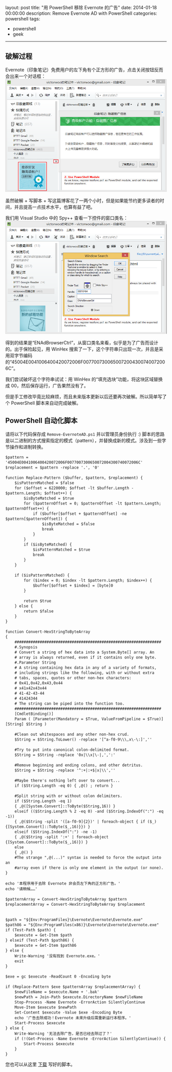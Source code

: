 ﻿layout: post
title: "用 PowerShell 移除 Evernote 的广告"
date: 2014-01-18 00:00:00
description: Remove Evernote AD with PowerShell
categories: powershell
tags:
- powershell
- geek
---
破解过程
--------
Evernote（印象笔记）免费用户的左下角有个正方形的广告，点击关闭按钮反而会出来一个对话框：
![](/img/2014-01-18-remove-evernote-ad-with-powershell-001.png)

虽然破解 + 写脚本 + 写这篇博客花了一两个小时，但是如果能节约更多读者的时间，并且提高一点技术水平，也算有益了吧。

我们用 Visual Studio 中的 Spy++ 查看一下控件的窗口类名：
![](/img/2014-01-18-remove-evernote-ad-with-powershell-002.png)

得到的结果是“ENAdBrowserCtrl”，从窗口类名来看，似乎是为了广告而设计的。出于保险起见，用 WinHex 搜索了一下，这个字符串只出现一次，并且是采用双字节编码的“45004E0041006400420072006F0077007300650072004300740072006C”。

我们尝试破坏这个字符串试试：用 WinHex 的“填充选块”功能，将这块区域替换成 00，然后保存运行，广告果然没有了。

但是手工修改毕竟比较麻烦，而且未来版本更新以后还要再次破解。所以简单写了个 PowerShell 脚本来自动完成破解。

PowerShell 自动化脚本
---------------------
请将以下代码保存成 `Remove-EvernoteAD.ps1` 并以管理员身份执行 :)
脚本的思路是以二进制的方式搜索指定的模式（pattern），并替换成新的模式。涉及到一些字节操作和进制转换。

	$pattern = '45004E0041006400420072006F0077007300650072004300740072006C'
	$replacement = $pattern -replace '.', '0'
	
	function Replace-Pattern ($buffer, $pattern, $replacement) {
	    $isPatternMatched = $false
	    for ($offset = 6220000; $offset -lt $buffer.Length - $pattern.Length; $offset++) {
	        $isByteMatched = $true
	        for ($patternOffset = 0; $patternOffset -lt $pattern.Length; $patternOffset++) {
	            if ($buffer[$offset + $patternOffset] -ne $pattern[$patternOffset]) {
	                $isByteMatched = $false
	                break
	            }
	        }
	        if ($isByteMatched) {
	            $isPatternMatched = $true
	            break
	        }
	    }
	
	    if ($isPatternMatched) {
	        for ($index = 0; $index -lt $pattern.Length; $index++) {
	            $buffer[$offset + $index] = [byte]0
	        }
	
	        return $true
	    } else {
	        return $false
	    }
	}
	
	function Convert-HexStringToByteArray
	{
	    ################################################################
	    #.Synopsis
	    # Convert a string of hex data into a System.Byte[] array. An
	    # array is always returned, even if it contains only one byte.
	    #.Parameter String
	    # A string containing hex data in any of a variety of formats,
	    # including strings like the following, with or without extra
	    # tabs, spaces, quotes or other non-hex characters:
	    # 0x41,0x42,0x43,0x44
	    # x41x42x43x44
	    # 41-42-43-44
	    # 41424344
	    # The string can be piped into the function too.
	    ################################################################
	    [CmdletBinding()]
	    Param ( [Parameter(Mandatory = $True, ValueFromPipeline = $True)] [String] $String )
	 
	    #Clean out whitespaces and any other non-hex crud.
	    $String = $String.ToLower() -replace '[^a-f0-9\\\,x\-\:]',''
	 
	    #Try to put into canonical colon-delimited format.
	    $String = $String -replace '0x|\\x|\-|,',':'
	 
	    #Remove beginning and ending colons, and other detritus.
	    $String = $String -replace '^:+|:+$|x|\\',''
	 
	    #Maybe there's nothing left over to convert...
	    if ($String.Length -eq 0) { ,@() ; return }
	 
	    #Split string with or without colon delimiters.
	    if ($String.Length -eq 1)
	    { ,@([System.Convert]::ToByte($String,16)) }
	    elseif (($String.Length % 2 -eq 0) -and ($String.IndexOf(":") -eq -1))
	    { ,@($String -split '([a-f0-9]{2})' | foreach-object { if ($_) {[System.Convert]::ToByte($_,16)}}) }
	    elseif ($String.IndexOf(":") -ne -1)
	    { ,@($String -split ':+' | foreach-object {[System.Convert]::ToByte($_,16)}) }
	    else
	    { ,@() }
	    #The strange ",@(...)" syntax is needed to force the output into an
	    #array even if there is only one element in the output (or none).
	}
	
	echo '本程序用于去除 Evernote 非会员左下角的正方形广告。'
	echo '请稍候……'
	
	$patternArray = Convert-HexStringToByteArray $pattern
	$replacementArray = Convert-HexStringToByteArray $replacement
	
	
	$path = "${Env:ProgramFiles}\Evernote\Evernote\Evernote.exe"
	$path86 = "${Env:ProgramFiles(x86)}\Evernote\Evernote\Evernote.exe"
	if (Test-Path $path) {
	    $execute = Get-Item $path
	} elseif (Test-Path $path86) {
	    $execute = Get-Item $path86
	} else {
	    Write-Warning '没有找到 Evernote.exe。'
	    exit
	}
	
	$exe = gc $execute -ReadCount 0 -Encoding byte
	
	if (Replace-Pattern $exe $patternArray $replacementArray) {
	    $newFileName = $execute.Name + '.bak'
	    $newPath = Join-Path $execute.DirectoryName $newFileName
	    Stop-Process -Name Evernote -ErrorAction SilentlyContinue
	    Move-Item $execute $newPath
	    Set-Content $execute -Value $exe -Encoding Byte
	    echo '广告去除成功！Evernote 未来升级后需重新运行本程序。'
	    Start-Process $execute
	} else {
	    Write-Warning '无法去除广告，是否已经去除过了？'
	    if (!(Get-Process -Name Evernote -ErrorAction SilentlyContinue)) {
	        Start-Process $execute
	    }
	}

您也可以从这里 [下载](/assets/download/Remove-EvernoteAD.ps1) 写好的脚本。
